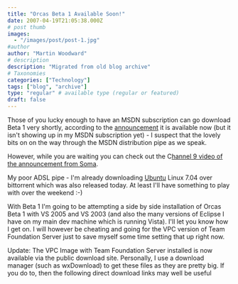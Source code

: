 ```yaml
---
title: "Orcas Beta 1 Available Soon!"
date: 2007-04-19T21:05:38.000Z
# post thumb
images:
  - "/images/post/post-1.jpg"
#author
author: "Martin Woodward"
# description
description: "Migrated from old blog archive"
# Taxonomies
categories: ["Technology"]
tags: ["blog", "archive"]
type: "regular" # available type (regular or featured)
draft: false
---
```


Those of you lucky enough to have an MSDN subscription can go download Beta 1 very shortly, according to the [announcement](http://msdn2.microsoft.com/en-us/vstudio/aa700831.aspx) it is available now (but it isn't showing up in my MSDN subscription yet) - I suspect that the lovely bits on on the way through the MSDN distribution pipe as we speak. 

However, while you are waiting you can check out the C[hannel 9 video of the announcement from Soma](http://channel9.msdn.com/ShowPost.aspx?PostID=302229#302229). 

My poor ADSL pipe - I'm already downloading [Ubuntu](http://www.ubuntu.com) Linux 7.04 over bittorrent which was also released today.  At least I'll have something to play with over the weekend :-) 

With Beta 1 I'm going to be attempting a side by side installation of Orcas Beta 1 with VS 2005 and VS 2003 (and also the many versions of Eclipse I have on my main dev machine which is running Vista).  I'll let you know how I get on.  I will however be cheating and going for the VPC version of Team Foundation Server just to save myself some time setting that up right now.

Update:  The VPC Image with Team Foundation Server installed is now available via the public download site.  Personally, I use a download manager (such as wxDownload) to get these files as they are pretty big.  If you do to, then the following direct download links may well be useful